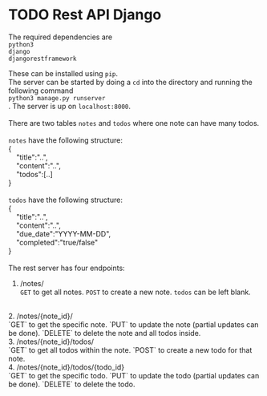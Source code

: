 # TODO Rest API Django

The required dependencies are<br>
`python3`<br>
`django`<br>
`djangorestframework`<br>

These can be installed using `pip`.<br>
The server can be started by doing a `cd` into the directory and running the following command<br>
`python3 manage.py runserver`<br>.
The server is up on `localhost:8000`.<br><br>
There are two tables `notes` and `todos` where one note can have many todos.<br><br>
`notes` have the following structure:<br>
{<br>
&nbsp;&nbsp;&nbsp;&nbsp;"title":"..",<br>
&nbsp;&nbsp;&nbsp;&nbsp;"content":"..",<br>
&nbsp;&nbsp;&nbsp;&nbsp;"todos":[..]<br>
}
<br><br>
`todos` have the following structure:<br>
{<br>
&nbsp;&nbsp;&nbsp;&nbsp;"title":"..",<br>
&nbsp;&nbsp;&nbsp;&nbsp;"content":"..",<br>
&nbsp;&nbsp;&nbsp;&nbsp;"due_date":"YYYY-MM-DD",<br>
&nbsp;&nbsp;&nbsp;&nbsp;"completed":"true/false"<br>
}
<br><br>
The rest server has four endpoints:<br>
1. /notes/<br>
`GET` to get all notes. `POST` to create a new note. `todos` can be left blank.
<br>
2. /notes/{note_id}/<br>
`GET` to get the specific note. `PUT` to update the note (partial updates can be done). `DELETE` to delete the note and all todos inside.<br>
3. /notes/{note_id}/todos/<br>
`GET` to get all todos within the note. `POST` to create a new todo for that note.
<br>
4. /notes/{note_id}/todos/{todo_id}<br>
`GET` to get the specific todo. `PUT` to update the todo (partial updates can be done). `DELETE` to delete the todo.<br>
<br>
